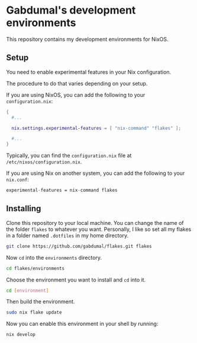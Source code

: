 # Gabdumal's development environments

This repository contains my development environments for NixOS.

## Setup

You need to enable experimental features in your Nix configuration.

The procedure to do that varies depending on your setup.

If you are using NixOS, you can add the following to your `configuration.nix`:

```nix
{
  #...

  nix.settings.experimental-features = [ "nix-command" "flakes" ];

  #...
}
```

Typically, you can find the `configuration.nix` file at `/etc/nixos/configuration.nix`.

If you are using Nix on another system, you can add the following to your `nix.conf`:

```nix
experimental-features = nix-command flakes
```

## Installing

Clone this repository to your local machine. You can change the name of the folder `flakes` to whatever you want.
Personally, I like so set all my flakes in a folder named `.dotfiles` in my home directory.

```sh
git clone https://github.com/gabdumal/flakes.git flakes
```

Now `cd` into the `environments` directory.

```sh
cd flakes/environments
```

Choose the environment you want to install and `cd` into it.

```sh
cd [environment]
```

Then build the environment.

```sh
sudo nix flake update
```

Now you can enable this environment in your shell by running:

```sh
nix develop
```
